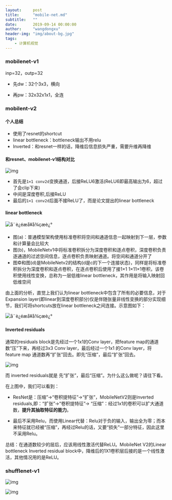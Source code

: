 ```yaml
---
layout:     post
title:      "mobile-net.md"
subtitle:   ""
date:       2019-09-14 00:00:00
author:     "wangdongxu"
header-img: "img/about-bg.jpg"
tags:
    - 计算机视觉
---
```



### mobilenet-v1

inp=32，outp=32

- 先dw：32个3x3，横向

- 再pw：32x32x1x1，全连

### mobilent-v2

#### 个人总结

- 使用了resnet的shortcut
- linear bottleneck：bottleneck输出不用relu
- Inverted：和resnet一样的话，降维后信息损失严重，需要升维再降维

#### 和resnet、mobilenet-v1结构对比

![img](https://pic1.zhimg.com/80/v2-25b6c783dbb5412119200696f02f3018_hd.jpg)



- 首先是`1×1 conv2d`变换通道，后接ReLU6激活(ReLU6即最高输出为6，超过了会clip下来)
- 中间是深度卷积,后接ReLU
- 最后的`1×1 conv2d`后面不接ReLU了，而是论文提出的linear bottleneck

#### linear bottleneck

![å¨è¿éæå¥å¾çæè¿°](https://img-blog.csdnimg.cn/2018122012502685.png?x-oss-process=image/watermark,type_ZmFuZ3poZW5naGVpdGk,shadow_10,text_aHR0cHM6Ly9ibG9nLmNzZG4ubmV0L3UwMTE5NzQ2Mzk=,size_16,color_FFFFFF,t_70)

- 图(a)：普通模型架构使用标准卷积将空间和通道信息一起映射到下一层，参数和计算量会比较大
- 图(b)，MobileNetv1中将标准卷积拆分为深度卷积和逐点卷积，深度卷积负责逐通道的过滤空间信息，逐点卷积负责映射通道。将空间和通道分开了
- 图©和图(d)是MobileNetv2的结构(d是c的下一个连接状态)，同样是将标准卷积拆分为深度卷积和逐点卷积，在逐点卷积后使用了接1×1 1×11×1卷积，该卷积使用线性变换，总称为一层低维linear bottleneck，其作用是将输入映射回低维空间

由上面的分析，直觉上我们认为linear bottleneck中包含了所有的必要信息，对于Expansion layer(即linear到深度卷积部分)仅是伴随张量非线性变换的部分实现细节，我们可将shortcuts放在linear bottleneck之间连接。示意图如下：

![å¨è¿éæå¥å¾çæè¿°](https://img-blog.csdnimg.cn/20181220125033921.png?x-oss-process=image/watermark,type_ZmFuZ3poZW5naGVpdGk,shadow_10,text_aHR0cHM6Ly9ibG9nLmNzZG4ubmV0L3UwMTE5NzQ2Mzk=,size_16,color_FFFFFF,t_70)

#### Inverted residuals

通常的residuals block是先经过一个1x1的Conv layer，把feature map的通道数“压”下来，再经过3x3 Conv layer，最后经过一个1x1 的Conv layer，将feature map 通道数再“扩张”回去。即先“压缩”，最后“扩张”回去。 

![img](https://img-blog.csdn.net/20180916091244547?watermark/2/text/aHR0cHM6Ly9ibG9nLmNzZG4ubmV0L2dieXk0MjI5OQ==/font/5a6L5L2T/fontsize/400/fill/I0JBQkFCMA==/dissolve/70)

而 inverted residuals就是 先“扩张”，最后“压缩”。为什么这么做呢？请往下看。

在上图中，我们可以看到：

- ResNet是：压缩”→“卷积提特征”→“扩张”，MobileNetV2则是Inverted residuals,即：“扩张”→“卷积提特征”→ “压缩”：经过1x1的卷积可以扩大通道数，**提升其抽取特征的能力**。

- 最后不采用Relu，而使用Linear代替：Relu对于负的输入，输出全为零；而本来特征就已经被“压缩”，再经过Relu的话，又要“损失”一部分特征，因此这里不采用Relu。

总结：在通道数较少的层后，应该用线性激活代替ReLU。MobileNet V2的Linear bottleneck Inverted residual block中，降维后的1X1卷积层后接的是一个线性激活，其他情况用的是ReLU。

### shufflenet-v1

![img](https://pic2.zhimg.com/80/v2-4cb10ae8036f15cdc45280473c5f2cd1_hd.jpg)

![img](https://pic3.zhimg.com/80/v2-fdf77861cd24ab65be0c81934e7e3af2_hd.jpg)